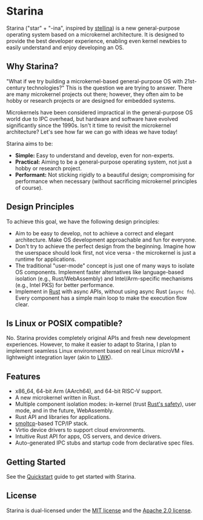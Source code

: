 # Starina

Starina ("star" + "-ina", inspired by [stellina](https://en.wiktionary.org/wiki/stellina)) is a new general-purpose operating system based on a microkernel architecture. It is designed to provide the best developer experience, enabling even kernel newbies to easily understand and enjoy developing an OS.

## Why Starina?

"What if we try building a microkernel-based general-purpose OS with 21st-century technologies?" This is the question we are trying to answer. There are many microkernel projects out there; however, they often aim to be hobby or research projects or are designed for embedded systems.

Microkernels have been considered impractical in the general-purpose OS world due to IPC overhead, but hardware and software have evolved significantly since the 1990s. Isn't it time to revisit the microkernel architecture? Let's see how far we can go with ideas we have today!

Starina aims to be:

- **Simple:** Easy to understand and develop, even for non-experts.
- **Practical:** Aiming to be a general-purpose operating system, not just a hobby or research project.
- **Performant:** Not sticking rigidly to a beautiful design; compromising for performance when necessary (without sacrificing microkernel principles of course).

## Design Principles

To achieve this goal, we have the following design principles:

- Aim to be easy to develop, not to achieve a correct and elegant architecture. Make OS development approachable and fun for everyone.
- Don't try to achieve the perfect design from the beginning. Imagine how the userspace should look first, not vice versa - the microkernel is just a runtime for applications.
- The traditional "user-mode" concept is just one of many ways to isolate OS components. Implement faster alternatives like language-based isolation (e.g., Rust/WebAssembly) and Intel/Arm-specific mechanisms (e.g., Intel PKS) for better performance.
- Implement in [Rust](https://www.rust-lang.org/) with async APIs, without using async Rust (`async fn`). Every component has a simple main loop to make the execution flow clear.

## Is Linux or POSIX compatible?

No. Starina provides completely original APIs and fresh new development experiences. However, to make it easier to adapt to Starina, I plan to implement seamless Linux environment based on real Linux microVM + lightweight integration layer (akin to [LWK](https://en.wikipedia.org/wiki/Lightweight_kernel_operating_system)).

## Features

- x86_64, 64-bit Arm (AArch64), and 64-bit RISC-V support.
- A new microkernel written in Rust.
- Multiple component isolation modes: in-kernel (trust [Rust's safety](https://doc.rust-lang.org/nomicon/meet-safe-and-unsafe.html)), user mode, and in the future, WebAssembly.
- Rust API and libraries for applications.
- [smoltcp](https://github.com/smoltcp-rs/smoltcp)-based TCP/IP stack.
- Virtio device drivers to support cloud environments.
- Intuitive Rust API for apps, OS servers, and device drivers.
- Auto-generated IPC stubs and startup code from declarative spec files.

## Getting Started

See the [Quickstart](docs/quickstart.md) guide to get started with Starina.

## License

Starina is dual-licensed under the [MIT license](https://opensource.org/license/mit) and the [Apache 2.0 license](https://opensource.org/license/apache-2-0).
